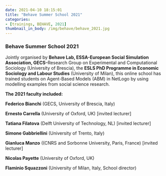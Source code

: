 ```yaml
---
date: 2021-04-10 18:15:01
title: "Behave Summer School 2021"
categories:
- [trainings, BEHAVE, 2021]
thumbnail_in_body: /img/behave/behave_2021.jpg
---
```


<h3 class="_excerpt_ignore">Behave Summer School 2021</h3>

Jointly organised by **Behave Lab, ESSA-European Social Simulation Association, GECS**–Research Group on Experimental and Computational Sociology (University of Brescia), the **ESLS PhD Programme in Economic Sociology and Labour Studies** (University of Milan), this online school has trained students on Agent-Based Models (ABM) in NetLogo by using modelling examples from social science research.

**The 2021 faculty included:**

**Federico Bianchi** (GECS, University of Brescia, Italy)

**Ernesto Carrella** (University of Oxford, UK) [invited lecturer]

**Tatiana Filatova** (Delft University of Technology, NL) [invited lecturer]

**Simone Gabbriellini** (University of Trento, Italy)

**Gianluca Manzo** ((CNRS and Sorbonne University, Paris, France) [invited lecturer]

**Nicolas Payette** (University of Oxford, UK)

**Flaminio Squazzoni** (University of Milan, Italy, School director)
